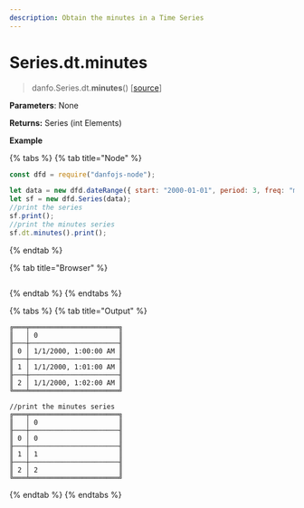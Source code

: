```yaml
---
description: Obtain the minutes in a Time Series
---
```


# Series.dt.minutes

> danfo.Series.dt.**minutes**() \[[source](https://github.com/javascriptdata/danfojs/blob/master/src/danfojs-base/core/datetime.ts#L234)]

**Parameters**: None

**Returns:** Series (int Elements)

**Example**

{% tabs %}
{% tab title="Node" %}

```javascript
const dfd = require("danfojs-node");

let data = new dfd.dateRange({ start: "2000-01-01", period: 3, freq: "m" });
let sf = new dfd.Series(data);
//print the series
sf.print();
//print the minutes series
sf.dt.minutes().print();
```

{% endtab %}

{% tab title="Browser" %}

```

```

{% endtab %}
{% endtabs %}

{% tabs %}
{% tab title="Output" %}

```
╔═══╤══════════════════════╗
║   │ 0                    ║
╟───┼──────────────────────╢
║ 0 │ 1/1/2000, 1:00:00 AM ║
╟───┼──────────────────────╢
║ 1 │ 1/1/2000, 1:01:00 AM ║
╟───┼──────────────────────╢
║ 2 │ 1/1/2000, 1:02:00 AM ║
╚═══╧══════════════════════╝

//print the minutes series
╔═══╤══════════════════════╗
║   │ 0                    ║
╟───┼──────────────────────╢
║ 0 │ 0                    ║
╟───┼──────────────────────╢
║ 1 │ 1                    ║
╟───┼──────────────────────╢
║ 2 │ 2                    ║
╚═══╧══════════════════════╝
```

{% endtab %}
{% endtabs %}
